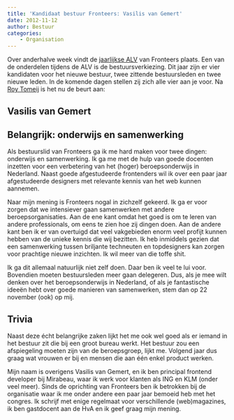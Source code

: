 ```yaml
---
title: 'Kandidaat bestuur Fronteers: Vasilis van Gemert'
date: 2012-11-12
author: Bestuur
categories:
    - Organisation
---
```


Over anderhalve week vindt de [jaarlijkse ALV](/blog/2012/10/kom-naar-de-algemene-ledenvergadering-2012) van Fronteers plaats. Een van de onderdelen tijdens de ALV is de bestuursverkiezing. Dit jaar zijn er vier kandidaten voor het nieuwe bestuur, twee zittende bestuursleden en twee nieuwe leden. In de komende dagen stellen zij zich alle vier aan je voor. Na [Roy Tomeij](/blog/2012/11/kandidaat-bestuur-roy-tomeij) is het nu de beurt aan:

## Vasilis van Gemert

## Belangrijk: onderwijs en samenwerking

Als bestuurslid van Fronteers ga ik me hard maken voor twee dingen: onderwijs en samenwerking. Ik ga me met de hulp van goede docenten inzetten voor een verbetering van het (hoger) beroepsonderwijs in Nederland. Naast goede afgestudeerde frontenders wil ik over een paar jaar afgestudeerde designers met relevante kennis van het web kunnen aannemen.

Naar mijn mening is Fronteers nogal in zichzelf gekeerd. Ik ga er voor zorgen dat we intensiever gaan samenwerken met andere beroepsorganisaties. Aan de ene kant omdat het goed is om te leren van andere professionals, om eens te zien hoe zij dingen doen. Aan de andere kant ben ik er van overtuigd dat veel vakgebieden enorm veel profijt kunnen hebben van de unieke kennis die wij bezitten. Ik heb inmiddels gezien dat een samenwerking tussen briljante techneuten en topdesigners kan zorgen voor prachtige nieuwe inzichten. Ik wil meer van die toffe shit.

Ik ga dit allemaal natuurlijk niet zelf doen. Daar ben ik veel te lui voor. Bovendien moeten bestuursleden meer gaan delegeren. Dus, als je mee wilt denken over het beroepsonderwijs in Nederland, of als je fantastische ideeën hebt over goede manieren van samenwerken, stem dan op 22 november (ook) op mij.

## Trivia

Naast deze écht belangrijke zaken lijkt het me ook wel goed als er iemand in het bestuur zit die bij een groot bureau werkt. Het bestuur zou een afspiegeling moeten zijn van de beroepsgroep, lijkt me. Volgend jaar dus graag wat vrouwen er bij en mensen die aan één enkel product werken.

Mijn naam is overigens Vasilis van Gemert, en ik ben principal frontend developer bij Mirabeau, waar ik werk voor klanten als ING en KLM (onder veel meer). Sinds de oprichting van Fronteers ben ik betrokken bij de organisatie waar ik me onder andere een paar jaar bemoeid heb met het congres. Ik schrijf met enige regelmaat voor verschillende (web)magazines, ik ben gastdocent aan de HvA en ik geef graag mijn mening.
